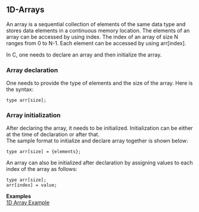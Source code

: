 ## 1D-Arrays

An array is a sequential collection of elements of the same data type and stores data elements in a continuous memory location. The elements of an array can be accessed by using index. The index of an array of size N ranges from 0 to N-1. Each element can be accessed by using arr[index].

In C, one needs to declare an array and then initialize the array.  

### Array declaration
One needs to provide the type of elements and the size of the array. Here is the syntax:  
```
type arr[size];
```

### Array initialization
After declaring the array, it needs to be initialized. Initialization can be either at the time of declaration or after that.  
The sample format to initialize and declare array together is shown below:  
```
type arr[size] = {elements};
```

An array can also be initialized after declaration by assigning values to each index of the array as follows:  
```
type arr[size];
arr[index] = value;
```

**Examples**  
[1D Array Example](1Darray-example.c)
